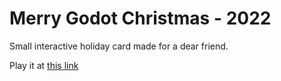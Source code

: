 # Merry Godot Christmas - 2022

Small interactive holiday card made for a dear friend.

Play it at [this link](https://helpvisa.github.io/GodotChristmas2022/)
